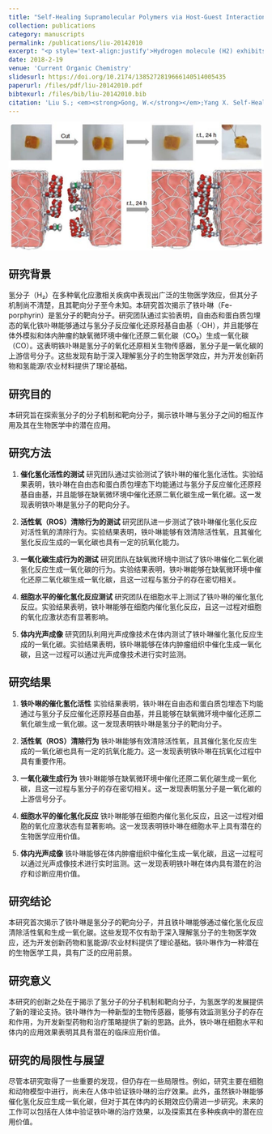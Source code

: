 ```yaml
---
title: "Self-Healing Supramolecular Polymers via Host-Guest Interactions"
collection: publications
category: manuscripts
permalink: /publications/liu-20142010
excerpt: "<p style='text-align:justify'>Hydrogen molecule (H2) exhibits broad-spectrum but microenvironment-dependent biomedical effects in varied oxidation stress-related diseases, but its molecular mechanism is unclear and its targeting molecule is unknown so far. Herein, we originally reveal that Fe-porphyrin is a H2-targeted molecule. We have demonstrated that the oxidized Fe-porphyrin in both free and protein-confining states can self-catalyze the hydrogenation/reduction by reacting with H2 to catalytically scavenge ·OH, and can also catalytically hydrogenate to reduce CO2 into CO in the hypoxic microenvironment of in vitro simulation and in vivo tumor, confirming that Fe-porphyrin is a redox-related biosensor of H2 and H2 is an upstream signaling molecule of CO. These discoveries are favorable for deep understanding and exploration of profound biomedical effects of H2, and helpful for development of innovative drugs and hydrogen energy/agricultural materials.</p><img src='/images/GA/liu-20142010.jpg' style='width: 400px; border-radius: 20px; display: block; margin: 0 auto;'>"
date: 2018-2-19
venue: 'Current Organic Chemistry'
slidesurl: https://doi.org/10.2174/1385272819666140514005435
paperurl: /files/pdf/liu-20142010.pdf
bibtexurl: /files/bib/liu-20142010.bib
citation: 'Liu S.; <em><strong>Gong, W.</strong></em>;Yang X. Self-Healing Supramolecular Polymers via Host-Guest Interactions <em>Current Organic Chemistry</em> <strong>2014</strong>, <em>18</em> (15), 2010 - 2015. https://doi.org/10.2174/1385272819666140514005435.'
---
```



<img src='/images/GA/liu-20142010.jpg' style='border-radius: 20px; display: block; margin: 0 auto;'>



## 研究背景
氢分子（H₂）在多种氧化应激相关疾病中表现出广泛的生物医学效应，但其分子机制尚不清楚，且其靶向分子至今未知。本研究首次揭示了铁卟啉（Fe-porphyrin）是氢分子的靶向分子。研究团队通过实验表明，自由态和蛋白质包埋态的氧化铁卟啉能够通过与氢分子反应催化还原羟基自由基（·OH），并且能够在体外模拟和体内肿瘤的缺氧微环境中催化还原二氧化碳（CO₂）生成一氧化碳（CO）。这表明铁卟啉是氢分子的氧化还原相关生物传感器，氢分子是一氧化碳的上游信号分子。这些发现有助于深入理解氢分子的生物医学效应，并为开发创新药物和氢能源/农业材料提供了理论基础。

## 研究目的
本研究旨在探索氢分子的分子机制和靶向分子，揭示铁卟啉与氢分子之间的相互作用及其在生物医学中的潜在应用。

## 研究方法
1. **催化氢化活性的测试**
   研究团队通过实验测试了铁卟啉的催化氢化活性。实验结果表明，铁卟啉在自由态和蛋白质包埋态下均能通过与氢分子反应催化还原羟基自由基，并且能够在缺氧微环境中催化还原二氧化碳生成一氧化碳。这一发现表明铁卟啉是氢分子的靶向分子。

2. **活性氧（ROS）清除行为的测试**
   研究团队进一步测试了铁卟啉催化氢化反应对活性氧的清除行为。实验结果表明，铁卟啉能够有效清除活性氧，且其催化氢化反应生成的一氧化碳也具有一定的抗氧化能力。

3. **一氧化碳生成行为的测试**
   研究团队在缺氧微环境中测试了铁卟啉催化二氧化碳氢化反应生成一氧化碳的行为。实验结果表明，铁卟啉能够在缺氧微环境中催化还原二氧化碳生成一氧化碳，且这一过程与氢分子的存在密切相关。

4. **细胞水平的催化氢化反应测试**
   研究团队在细胞水平上测试了铁卟啉的催化氢化反应。实验结果表明，铁卟啉能够在细胞内催化氢化反应，且这一过程对细胞的氧化应激状态有显著影响。

5. **体内光声成像**
   研究团队利用光声成像技术在体内测试了铁卟啉催化氢化反应生成的一氧化碳。实验结果表明，铁卟啉能够在体内肿瘤组织中催化生成一氧化碳，且这一过程可以通过光声成像技术进行实时监测。

## 研究结果
1. **铁卟啉的催化氢化活性**
   实验结果表明，铁卟啉在自由态和蛋白质包埋态下均能通过与氢分子反应催化还原羟基自由基，并且能够在缺氧微环境中催化还原二氧化碳生成一氧化碳。这一发现表明铁卟啉是氢分子的靶向分子。

2. **活性氧（ROS）清除行为**
   铁卟啉能够有效清除活性氧，且其催化氢化反应生成的一氧化碳也具有一定的抗氧化能力。这一发现表明铁卟啉在抗氧化过程中具有重要作用。

3. **一氧化碳生成行为**
   铁卟啉能够在缺氧微环境中催化还原二氧化碳生成一氧化碳，且这一过程与氢分子的存在密切相关。这一发现表明氢分子是一氧化碳的上游信号分子。

4. **细胞水平的催化氢化反应**
   铁卟啉能够在细胞内催化氢化反应，且这一过程对细胞的氧化应激状态有显著影响。这一发现表明铁卟啉在细胞水平上具有潜在的生物医学应用价值。

5. **体内光声成像**
   铁卟啉能够在体内肿瘤组织中催化生成一氧化碳，且这一过程可以通过光声成像技术进行实时监测。这一发现表明铁卟啉在体内具有潜在的治疗和诊断应用价值。

## 研究结论
本研究首次揭示了铁卟啉是氢分子的靶向分子，并且铁卟啉能够通过催化氢化反应清除活性氧和生成一氧化碳。这些发现不仅有助于深入理解氢分子的生物医学效应，还为开发创新药物和氢能源/农业材料提供了理论基础。铁卟啉作为一种潜在的生物医学工具，具有广泛的应用前景。

## 研究意义
本研究的创新之处在于揭示了氢分子的分子机制和靶向分子，为氢医学的发展提供了新的理论支持。铁卟啉作为一种新型的生物传感器，能够有效监测氢分子的存在和作用，为开发新型药物和治疗策略提供了新的思路。此外，铁卟啉在细胞水平和体内的应用效果表明其具有潜在的临床应用价值。

## 研究的局限性与展望
尽管本研究取得了一些重要的发现，但仍存在一些局限性。例如，研究主要在细胞和动物模型中进行，尚未在人体中验证铁卟啉的治疗效果。此外，虽然铁卟啉能够催化氢化反应生成一氧化碳，但对于其在体内的长期效应仍需进一步研究。未来的工作可以包括在人体中验证铁卟啉的治疗效果，以及探索其在多种疾病中的潜在应用价值。
